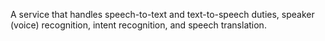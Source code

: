 A service that handles speech-to-text and text-to-speech duties, speaker (voice) recognition, intent recognition, and speech translation.